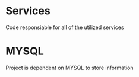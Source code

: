 # Services

Code responsiable for all of the utilized services

# MYSQL

Project is dependent on MYSQL to store information 

